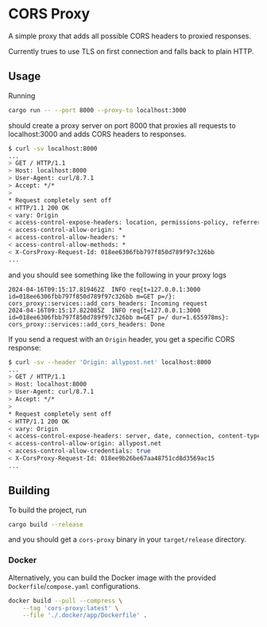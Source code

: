 # CORS Proxy

A simple proxy that adds all possible CORS headers to proxied responses.

Currently trues to use TLS on first connection and falls back to plain HTTP.

## Usage

Running

```bash
cargo run -- --port 8000 --proxy-to localhost:3000
```

should create a proxy server on port 8000 that proxies all requests to localhost:3000 and adds CORS headers to responses.

```bash
$ curl -sv localhost:8000
...
> GET / HTTP/1.1
> Host: localhost:8000
> User-Agent: curl/8.7.1
> Accept: */*
>
* Request completely sent off
< HTTP/1.1 200 OK
< vary: Origin
< access-control-expose-headers: location, permissions-policy, referrer-policy, vary, x-clacks-overhead, x-content-type-options, date, content-length, content-type
< access-control-allow-origin: *
< access-control-allow-headers: *
< access-control-allow-methods: *
< X-CorsProxy-Request-Id: 018ee6306fbb797f850d789f97c326bb
...
```

and you should see something like the following in your proxy logs

```log
2024-04-16T09:15:17.819462Z  INFO req{t=127.0.0.1:3000 id=018ee6306fbb797f850d789f97c326bb m=GET p=/}: cors_proxy::services::add_cors_headers: Incoming request
2024-04-16T09:15:17.822085Z  INFO req{t=127.0.0.1:3000 id=018ee6306fbb797f850d789f97c326bb m=GET p=/ dur=1.655978ms}: cors_proxy::services::add_cors_headers: Done
```

If you send a request with an `Origin` header, you get a specific CORS response:

```bash
$ curl -sv --header 'Origin: allypost.net' localhost:8000
...
> GET / HTTP/1.1
> Host: localhost:8000
> User-Agent: curl/8.7.1
> Accept: */*
>
* Request completely sent off
< HTTP/1.1 200 OK
< vary: Origin
< access-control-expose-headers: server, date, connection, content-type, content-length
< access-control-allow-origin: allypost.net
< access-control-allow-credentials: true
< X-CorsProxy-Request-Id: 018ee9b26be67aa48751cd8d3569ac15
...
```

## Building

To build the project, run

```bash
cargo build --release
```

and you should get a `cors-proxy` binary in your `target/release` directory.

### Docker

Alternatively, you can build the Docker image with the provided `Dockerfile`/`compose.yaml` configurations.

```bash
docker build --pull --compress \
    --tag 'cors-proxy:latest' \
    --file './.docker/app/Dockerfile' .
```
